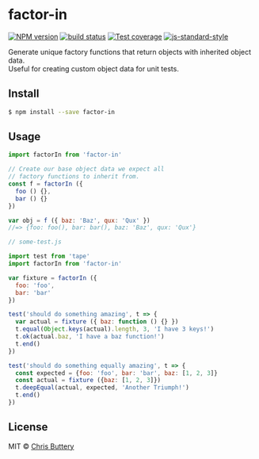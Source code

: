 # factor-in

[![NPM version][npm-image]][npm-url]
[![build status][travis-image]][travis-url]
[![Test coverage][coveralls-image]][coveralls-url]
[![js-standard-style][standard-image]][standard-url]

Generate unique factory functions that return objects with inherited object data.  
Useful for creating custom object data for unit tests.

## Install

```sh
$ npm install --save factor-in
```

## Usage

```js
import factorIn from 'factor-in'

// Create our base object data we expect all
// factory functions to inherit from.
const f = factorIn ({
  foo () {},
  bar () {}
})

var obj = f ({ baz: 'Baz', qux: 'Qux' })
//=> {foo: foo(), bar: bar(), baz: 'Baz', qux: 'Qux'}
```

```js
// some-test.js

import test from 'tape'
import factorIn from 'factor-in'

var fixture = factorIn ({
  foo: 'foo',
  bar: 'bar'
})

test('should do something amazing', t => {
  var actual = fixture ({ baz: function () {} })
  t.equal(Object.keys(actual).length, 3, 'I have 3 keys!')
  t.ok(actual.baz, 'I have a baz function!')
  t.end()
})

test('should do something equally amazing', t => {
  const expected = {foo: 'foo', bar: 'bar', baz: [1, 2, 3]}
  const actual = fixture ({baz: [1, 2, 3]})
  t.deepEqual(actual, expected, 'Another Triumph!')
  t.end()
})
```

## License

MIT © [Chris Buttery](http://chrisbuttery.com)

[npm-image]: https://img.shields.io/npm/v/factor-in.svg?style=flat-square
[npm-url]: https://npmjs.org/package/factor-in
[travis-image]: https://img.shields.io/travis/chrisbuttery/factor-in.svg?style=flat-square
[travis-url]: https://travis-ci.org/chrisbuttery/factor-in
[standard-image]: https://img.shields.io/badge/code%20style-standard-brightgreen.svg?style=flat-square
[standard-url]: https://github.com/feross/standard
[coveralls-image]: https://img.shields.io/coveralls/chrisbuttery/factor-in.svg?style=flat-square
[coveralls-url]: https://coveralls.io/r/chrisbuttery/factor-in?branch=master
